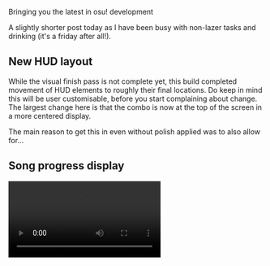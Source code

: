Bringing you the latest in osu! development

A slightly shorter post today as I have been busy with non-lazer tasks and drinking (it's a friday after all!).

## New HUD layout

While the visual finish pass is not complete yet, this build completed movement of HUD elements to roughly their final locations. Do keep in mind this will be user customisable, before you start complaining about change. The largest change here is that the combo is now at the top of the screen in a more centered display.

The main reason to get this in even without polish applied was to also allow for...

## Song progress display

<video src="//puu.sh/zPols/f1807db4e9.mp4" controls preload="metadata" />

Not only tracking the current position in the song, this control will also show map density (may be configurable as to what it shows in the future) and also has a draggable seeker, which will be hooked up to replay control in the near future. This control is also lacking visual finish, but I am currently pushing to get these components live in a working state then iterate on the design to bring it up to scratch with my own expectations.

## New release with all the above (and changes from yesterday)

2017.415.0 is now available from [github releases](https://github.com/ppy/osu/releases/tag/v2017.415.0) (or via auto-update if you already have lazer installed)!